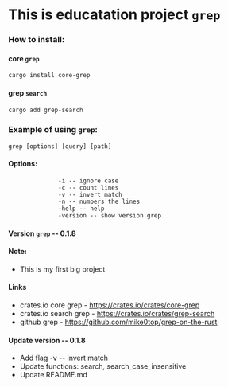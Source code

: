 # This is educatation project `grep`

### How to install:
#### core `grep`
```
cargo install core-grep
```
#### grep `search`
```
cargo add grep-search
```
### Example of using `grep`:
```
grep [options] [query] [path]
```
#### Options:
                  -i -- ignore case
                  -c -- count lines
                  -v -- invert match
                  -n -- numbers the lines
                  -help -- help
                  -version -- show version grep

#### Version `grep` -- 0.1.8

#### Note:
- This is my first big project
#### Links
- crates.io core grep - https://crates.io/crates/core-grep
- crates.io search grep - https://crates.io/crates/grep-search
- github grep - https://github.com/mike0top/grep-on-the-rust
#### Update version -- 0.1.8
- Add flag -v -- invert match
- Update functions: search, search_case_insensitive
- Update README.md
